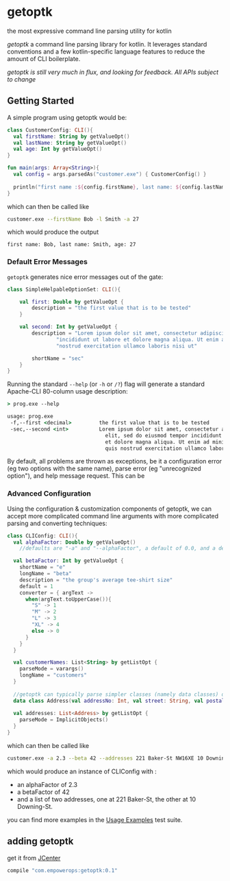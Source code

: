 # getoptk #
the most expressive command line parsing utility for kotlin

_getoptk_ a command line parsing library for kotlin. It leverages standard conventions and a few kotlin-specific language features to reduce the amount of CLI boilerplate.

_getoptk is still very much in flux, and looking for feedback. All APIs subject to change_

## Getting Started ##
 
A simple program using getoptk would be:
 
```kotlin
class CustomerConfig: CLI(){
  val firstName: String by getValueOpt()
  val lastName: String by getValueOpt()
  val age: Int by getValueOpt() 
}

fun main(args: Array<String>){
  val config = args.parsedAs("customer.exe") { CustomerConfig() }
  
  println("first name :${config.firstName}, last name: ${config.lastName}, age; ${config.age}")
}
```

which can then be called like
 
```bash
customer.exe --firstName Bob -l Smith -a 27
```

which would produce the output

```
first name: Bob, last name: Smith, age: 27
```

### Default Error Messages ###

`getoptk` generates nice error messages out of the gate:

```kt
class SimpleHelpableOptionSet: CLI(){

    val first: Double by getValueOpt {
        description = "the first value that is to be tested"
    }

    val second: Int by getValueOpt {
        description = "Lorem ipsum dolor sit amet, consectetur adipiscing elit, sed do eiusmod tempor " +
                "incididunt ut labore et dolore magna aliqua. Ut enim ad minim veniam, quis " +
                "nostrud exercitation ullamco laboris nisi ut"

        shortName = "sec"
    }
}
```

Running the standard `--help` (or `-h` or `/?`) flag will generate a standard Apache-CLI 80-column 
usage description: 

```cmd
> prog.exe --help

usage: prog.exe
 -f,--first <decimal>         the first value that is to be tested
 -sec,--second <int>          Lorem ipsum dolor sit amet, consectetur adipiscing
                                elit, sed do eiusmod tempor incididunt ut labore
                                et dolore magna aliqua. Ut enim ad minim veniam,
                                quis nostrud exercitation ullamco laboris nisi ut
```

By default, all problems are thrown as exceptions, be it a configuration error (eg two options with the same name), parse error (eg "unrecognized option"), and help message request. This can be

### Advanced Configuration ###

Using the configuration & customization components of getoptk, we can accept more complicated command line arguments with more complicated parsing and converting techniques:
 
```kotlin
class CLIConfig: CLI(){
  val alphaFactor: Double by getValueOpt()
    //defaults are "-a" and "--alphaFactor", a default of 0.0, and a description that summarizes this  

  val betaFactor: Int by getValueOpt {
    shortName = "e"      
    longName = "beta"
    description = "the group's average tee-shirt size"
    default = 1
    converter = { argText ->
      when(argText.toUpperCase()){
        "S" -> 1
        "M" -> 2
        "L" -> 3
        "XL" -> 4
        else -> 0
      }
    } 
  }

  val customerNames: List<String> by getListOpt {
    parseMode = varargs()
    longName = "customers"    
  }
  
  //getoptk can typically parse simpler classes (namely data classes) directly from the command line
  data class Address(val addressNo: Int, val street: String, val postalCode: String)
  
  val addresses: List<Address> by getListOpt {
    parseMode = ImplicitObjects()
  }
}
```    
     
which can then be called like
 
```bash
customer.exe -a 2.3 --beta 42 --addresses 221 Baker-St NW16XE 10 Downing-St SW12AA
```

which would produce an instance of CLIConfig with :
- an alphaFactor of 2.3
- a betaFactor of 42
- and a list of two addresses, one at 221 Baker-St, the other at 10 Downing-St.

you can find more examples in the [Usage Examples](https://github.com/EmpowerOperations/getoptk/blob/master/src/test/kotlin/com/empowerops/getoptk/UsageExample.kt) test suite. 

## adding getoptk

get it from [JCenter](https://bintray.com/empower-operations-team/maven/getoptk)

```groovy
compile "com.empowerops:getoptk:0.1"
```

